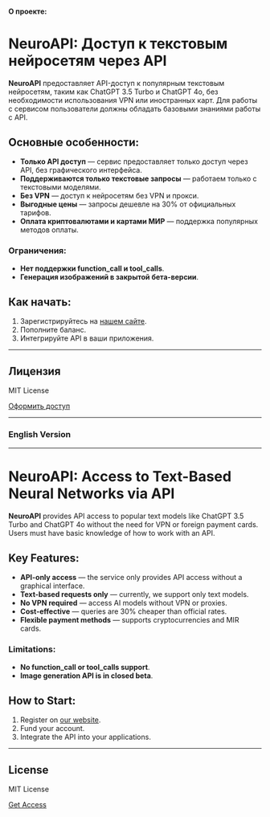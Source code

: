 #### О проекте:

# NeuroAPI: Доступ к текстовым нейросетям через API

**NeuroAPI** предоставляет API-доступ к популярным текстовым нейросетям, таким как ChatGPT 3.5 Turbo и ChatGPT 4o, без необходимости использования VPN или иностранных карт. Для работы с сервисом пользователи должны обладать базовыми знаниями работы с API.

## Основные особенности:

- **Только API доступ** — сервис предоставляет только доступ через API, без графического интерфейса.
- **Поддерживаются только текстовые запросы** — работаем только с текстовыми моделями.
- **Без VPN** — доступ к нейросетям без VPN и прокси.
- **Выгодные цены** — запросы дешевле на 30% от официальных тарифов.
- **Оплата криптовалютами и картами МИР** — поддержка популярных методов оплаты.

### Ограничения:

- **Нет поддержки function_call и tool_calls**.
- **Генерация изображений в закрытой бета-версии**.

## Как начать:

1. Зарегистрируйтесь на [нашем сайте](https://neuroapi.host).
2. Пополните баланс.
3. Интегрируйте API в ваши приложения.

---

## Лицензия

MIT License

[Оформить доступ](https://neuroapi.host)

---

### English Version

---

# NeuroAPI: Access to Text-Based Neural Networks via API

**NeuroAPI** provides API access to popular text models like ChatGPT 3.5 Turbo and ChatGPT 4o without the need for VPN or foreign payment cards. Users must have basic knowledge of how to work with an API.

## Key Features:

- **API-only access** — the service only provides API access without a graphical interface.
- **Text-based requests only** — currently, we support only text models.
- **No VPN required** — access AI models without VPN or proxies.
- **Cost-effective** — queries are 30% cheaper than official rates.
- **Flexible payment methods** — supports cryptocurrencies and MIR cards.

### Limitations:

- **No function_call or tool_calls support**.
- **Image generation API is in closed beta**.

## How to Start:

1. Register on [our website](https://neuroapi.host).
2. Fund your account.
3. Integrate the API into your applications.

---

## License

MIT License

[Get Access](https://neuroapi.host)
